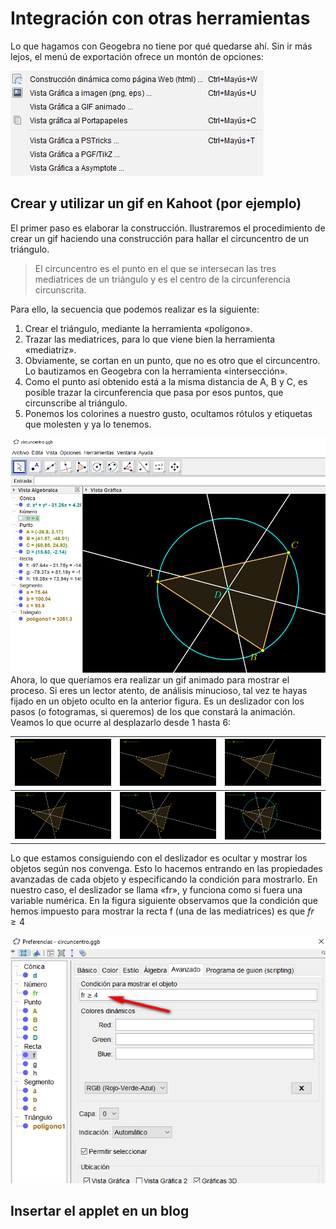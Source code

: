 # Integración con otras herramientas

Lo que hagamos con Geogebra no tiene por qué quedarse ahí. Sin ir más lejos, el menú de exportación ofrece un montón de opciones:

![](/geogebra/assets/export.png)

## Crear y utilizar un gif en Kahoot \(por ejemplo\)

El primer paso es elaborar la construcción. Ilustraremos el procedimiento de crear un gif haciendo una construcción para hallar el circuncentro de un triángulo.

> El circuncentro es el punto en el que se intersecan las tres mediatrices de un triángulo y es el centro de la circunferencia circunscrita.

Para ello, la secuencia que podemos realizar es la siguiente:

1. Crear el triángulo, mediante la herramienta «polígono».
2. Trazar las mediatrices, para lo que viene bien la herramienta «mediatriz».
3. Obviamente, se cortan en un punto, que no es otro que el circuncentro. Lo bautizamos en Geogebra con la herramienta «intersección».
4. Como el punto así obtenido está a la misma distancia de A, B y C, es posible trazar la circunferencia que pasa por esos puntos, que circunscribe al triángulo.
5. Ponemos los colorines a nuestro gusto, ocultamos rótulos y etiquetas que molesten y ya lo tenemos.

![](/geogebra/assets/geogif01.png)Ahora, lo que queríamos era realizar un gif animado para mostrar el proceso. Si eres un lector atento, de análisis minucioso, tal vez te hayas fijado en un objeto oculto en la anterior figura. Es un deslizador con los pasos \(o fotogramas, si queremos\) de los que constará la animación. Veamos lo que ocurre al desplazarlo desde 1 hasta 6:

| ![](/geogebra/assets/geogif02.png) | ![](/geogebra/assets/geogif03.png) | ![](/geogebra/assets/geogif04.png) |
| :---: | :---: | :---: |
| ![](/geogebra/assets/geogif05.png) | ![](/geogebra/assets/geogif06.png) | ![](/geogebra/assets/geogif07.png) |

Lo que estamos consiguiendo con el deslizador es ocultar y mostrar los objetos según nos convenga. Esto lo hacemos entrando en las propiedades avanzadas de cada objeto y especificando la condición para mostrarlo. En nuestro caso, el deslizador se llama «fr», y funciona como si fuera una variable numérica. En la figura siguiente observamos que la condición que hemos impuesto para mostrar la recta f \(una de las mediatrices\) es que $fr\geq4$

![](/geogebra/assets/geogif08.png)

## Insertar el applet en un blog



